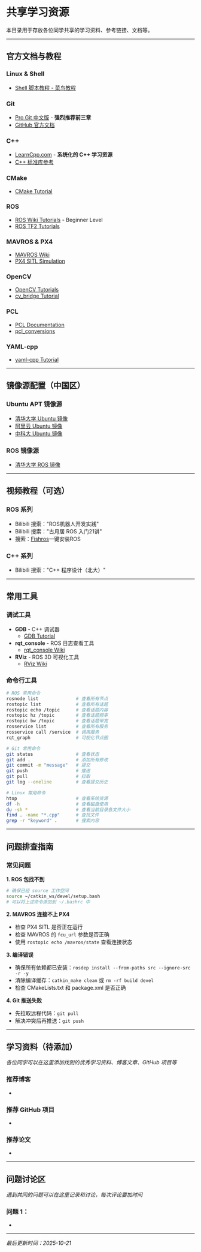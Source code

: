 # 共享学习资源

本目录用于存放各位同学共享的学习资料、参考链接、文档等。

---

## 官方文档与教程

### Linux & Shell
- [Shell 脚本教程 - 菜鸟教程](https://www.runoob.com/linux/linux-shell.html)

### Git
- [Pro Git 中文版](https://git-scm.com/book/zh/v2) - **强烈推荐前三章**
- [GitHub 官方文档](https://docs.github.com/en/get-started/quickstart)

### C++
- [LearnCpp.com](https://www.learncpp.com/) - **系统化的 C++ 学习资源**
- [C++ 标准库参考](https://en.cppreference.com/w/)

### CMake
- [CMake Tutorial](https://cmake.org/cmake/help/latest/guide/tutorial/index.html)

### ROS
- [ROS Wiki Tutorials](http://wiki.ros.org/ROS/Tutorials) - Beginner Level
- [ROS TF2 Tutorials](http://wiki.ros.org/tf2/Tutorials)

### MAVROS & PX4
- [MAVROS Wiki](http://wiki.ros.org/mavros)
- [PX4 SITL Simulation](https://docs.px4.io/main/zh/simulation/)

### OpenCV
- [OpenCV Tutorials](https://docs.opencv.org/4.x/)
- [cv_bridge Tutorial](http://wiki.ros.org/cv_bridge/Tutorials/UsingCvBridgeToConvertBetweenROSImagesAndOpenCVImages)

### PCL
- [PCL Documentation](https://pcl.readthedocs.io/en/latest/)
- [pcl_conversions](http://wiki.ros.org/pcl_conversions)

### YAML-cpp
- [yaml-cpp Tutorial](https://github.com/jbeder/yaml-cpp/wiki/Tutorial)

---

## 镜像源配置（中国区）

### Ubuntu APT 镜像源
- [清华大学 Ubuntu 镜像](https://mirrors.tuna.tsinghua.edu.cn/help/ubuntu/)
- [阿里云 Ubuntu 镜像](https://developer.aliyun.com/mirror/ubuntu)
- [中科大 Ubuntu 镜像](https://mirrors.ustc.edu.cn/help/ubuntu.html)

### ROS 镜像源
- [清华大学 ROS 镜像](https://mirrors.tuna.tsinghua.edu.cn/help/ros/)

---

## 视频教程（可选）

### ROS 系列
- Bilibili 搜索："ROS机器人开发实践"
- Bilibili 搜索："古月居 ROS 入门21讲"
- 搜索：[Fishros](https://fishros.org.cn/forum/topic/20/%E5%B0%8F%E9%B1%BC%E7%9A%84%E4%B8%80%E9%94%AE%E5%AE%89%E8%A3%85%E7%B3%BB%E5%88%97?lang=en-US)一键安装ROS

### C++ 系列
- Bilibili 搜索："C++ 程序设计（北大）"

---

## 常用工具

### 调试工具
- **GDB** - C++ 调试器
  - [GDB Tutorial](https://www.gdbtutorial.com/)
- **rqt_console** - ROS 日志查看工具
  - [rqt_console Wiki](http://wiki.ros.org/rqt_console)
- **RViz** - ROS 3D 可视化工具
  - [RViz Wiki](http://wiki.ros.org/rviz)

### 命令行工具
```bash
# ROS 常用命令
rosnode list              # 查看所有节点
rostopic list             # 查看所有话题
rostopic echo /topic      # 查看话题内容
rostopic hz /topic        # 查看话题频率
rostopic bw /topic        # 查看话题带宽
rosservice list           # 查看所有服务
rosservice call /service  # 调用服务
rqt_graph                 # 可视化节点图

# Git 常用命令
git status                # 查看状态
git add .                 # 添加所有修改
git commit -m "message"   # 提交
git push                  # 推送
git pull                  # 拉取
git log --oneline         # 查看提交历史

# Linux 常用命令
htop                      # 查看系统资源
df -h                     # 查看磁盘使用
du -sh *                  # 查看当前目录各文件大小
find . -name "*.cpp"      # 查找文件
grep -r "keyword" .       # 搜索内容
```

---

## 问题排查指南

### 常见问题

**1. ROS 包找不到**
```bash
# 确保已经 source 工作空间
source ~/catkin_ws/devel/setup.bash
# 可以将上述命令添加到 ~/.bashrc 中
```

**2. MAVROS 连接不上 PX4**
- 检查 PX4 SITL 是否正在运行
- 检查 MAVROS 的 `fcu_url` 参数是否正确
- 使用 `rostopic echo /mavros/state` 查看连接状态

**3. 编译错误**
- 确保所有依赖都已安装：`rosdep install --from-paths src --ignore-src -r -y`
- 清除编译缓存：`catkin_make clean` 或 `rm -rf build devel`
- 检查 CMakeLists.txt 和 package.xml 是否正确

**4. Git 推送失败**
- 先拉取远程代码：`git pull`
- 解决冲突后再推送：`git push`

---

## 学习资料（待添加）

*各位同学可以在这里添加找到的优秀学习资料、博客文章、GitHub 项目等*

### 推荐博客
- 

### 推荐 GitHub 项目
- 

### 推荐论文
- 

---

## 问题讨论区

*遇到共同的问题可以在这里记录和讨论，每次评论要加时间*

### 问题 1：
- 

---

*最后更新时间：2025-10-21*

